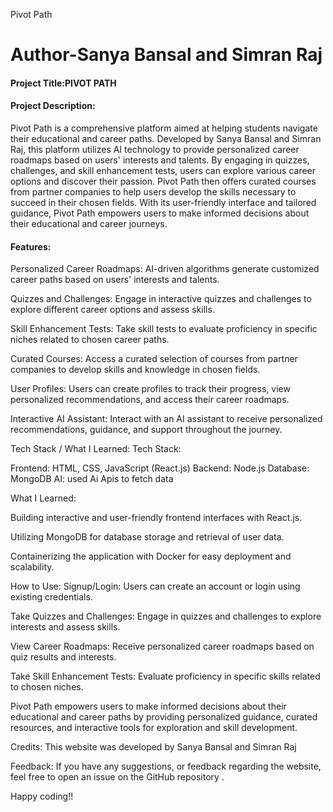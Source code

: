 <h>Pivot Path</h>

<h1>Author-Sanya Bansal and Simran Raj</h1>
<h4>Project Title:PIVOT PATH</h4>
<h4>Project Description:</h4>
<p>Pivot Path is a comprehensive platform aimed at helping students navigate their educational and career paths. Developed by Sanya Bansal and Simran Raj, this platform utilizes AI technology to provide personalized career roadmaps based on users' interests and talents. By engaging in quizzes, challenges, and skill enhancement tests, users can explore various career options and discover their passion. Pivot Path then offers curated courses from partner companies to help users develop the skills necessary to succeed in their chosen fields. With its user-friendly interface and tailored guidance, Pivot Path empowers users to make informed decisions about their educational and career journeys.</p>

<h4>Features:</h4>
Personalized Career Roadmaps: AI-driven algorithms generate customized career paths based on users' interests and talents.

Quizzes and Challenges: Engage in interactive quizzes and challenges to explore different career options and assess skills.

Skill Enhancement Tests: Take skill tests to evaluate proficiency in specific niches related to chosen career paths.

Curated Courses: Access a curated selection of courses from partner companies to develop skills and knowledge in chosen fields.

User Profiles: Users can create profiles to track their progress, view personalized recommendations, and access their career roadmaps.

Interactive AI Assistant: Interact with an AI assistant to receive personalized recommendations, guidance, and support throughout the journey.

Tech Stack / What I Learned:
Tech Stack:

Frontend: HTML, CSS, JavaScript (React.js)
Backend: Node.js
Database: MongoDB
AI: used Ai Apis to fetch data

What I Learned:

Building interactive and user-friendly frontend interfaces with React.js.

Utilizing MongoDB for database storage and retrieval of user data.

Containerizing the application with Docker for easy deployment and scalability.

How to Use:
Signup/Login: Users can create an account or login using existing credentials.

Take Quizzes and Challenges: Engage in quizzes and challenges to explore interests and assess skills.

View Career Roadmaps: Receive personalized career roadmaps based on quiz results and interests.

Take Skill Enhancement Tests: Evaluate proficiency in specific skills related to chosen niches.

Pivot Path empowers users to make informed decisions about their educational and career paths by providing personalized guidance, curated resources, and interactive tools for exploration and skill development.

Credits:
This website was developed by Sanya Bansal and Simran Raj

Feedback:
If you have any suggestions, or feedback regarding the website, feel free to open an issue on the GitHub repository .

Happy coding!!
